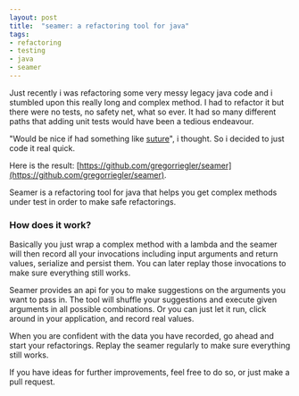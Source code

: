 ```yaml
---
layout: post
title:  "seamer: a refactoring tool for java"
tags: 
- refactoring
- testing
- java
- seamer
---
```


Just recently i was refactoring some very messy legacy java code and i stumbled upon this really long and complex method.
I had to refactor it but there were no tests, no safety net, what so ever. 
It had so many different paths that adding unit tests would have been a tedious endeavour.

"Would be nice if had something like [suture](https://github.com/testdouble/suture)", i thought.
So i decided to just code it real quick. 

Here is the result: [https://github.com/gregorriegler/seamer](https://github.com/gregorriegler/seamer).  

Seamer is a refactoring tool for java that helps you get complex methods under test in order to make safe refactorings.

### How does it work?
Basically you just wrap a complex method with a lambda and the seamer will then record all your invocations including 
input arguments and return values, serialize and persist them. 
You can later replay those invocations to make sure everything still works. 

Seamer provides an api for you to make suggestions on the arguments you want to pass in. 
The tool will shuffle your suggestions and execute given arguments in all possible combinations.
Or you can just let it run, click around in your application, and record real values.

When you are confident with the data you have recorded, go ahead and start your refactorings. 
Replay the seamer regularly to make sure everything still works.

If you have ideas for further improvements, feel free to do so, or just make a pull request.

